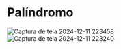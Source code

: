 <h1>Palíndromo</h1>


![Captura de tela 2024-12-11 223458](https://github.com/user-attachments/assets/d599b001-90fe-4e1b-a83e-89f8ef00b5cd)
![Captura de tela 2024-12-11 223240](https://github.com/user-attachments/assets/f069ba9e-7edf-427c-8918-b295ca10d16e)
